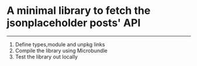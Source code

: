 # A minimal library to fetch the jsonplaceholder posts' API
<hr>

1. Define types,module and unpkg links
2. Compile the library using Microbundle
3. Test the library out locally


